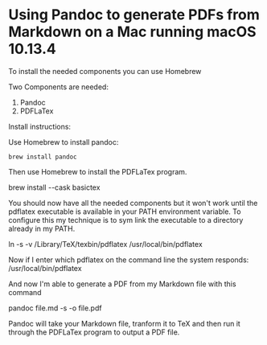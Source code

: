 # Using Pandoc to generate PDFs from Markdown on a Mac running macOS 10.13.4

To install the needed components you can use Homebrew

Two Components are needed:
1. Pandoc
2. PDFLaTex

Install instructions:

Use Homebrew to install pandoc:

``brew install pandoc``

Then use Homebrew to install the PDFLaTex program.

brew install --cask basictex

You should now have all the needed components but it won't work until the pdflatex executable is available in your PATH environment variable. To configure this my technique is to sym link the executable to a directory already in my PATH.

ln -s -v /Library/TeX/texbin/pdflatex /usr/local/bin/pdflatex

Now if I enter which pdflatex on the command line the system responds:
/usr/local/bin/pdflatex

And now I'm able to generate a PDF from my Markdown file with this command

pandoc file.md -s -o file.pdf

Pandoc will take your Markdown file, tranform it to TeX and then run it through the PDFLaTex program to output a PDF file.
